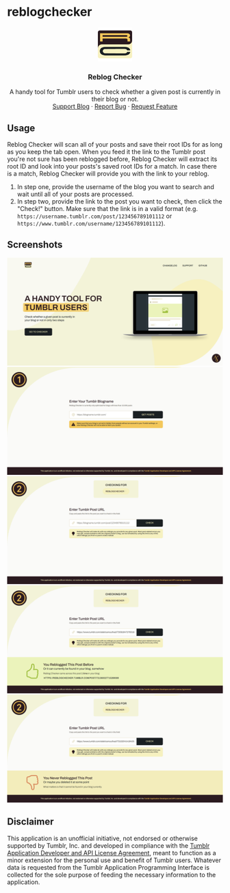 # reblogchecker

<div align="center">
  <a href="https://github.com/jessrheb/reblogchecker">
    <img src="/src/img/reblogchecker.png" alt="Logo" width="80" height="80">
  </a>

<h3 align="center">Reblog Checker</h3>

  <p align="center">
    A handy tool for Tumblr users to check whether a given post is currently in their blog or not.
    <br />
    <a href="https://reblogchecker.tumblr.com/">Support Blog</a>
    ·
    <a href="https://github.com/jessrheb/reblogchecker/issues">Report Bug</a>
    ·
    <a href="https://github.com/jessrheb/reblogchecker/issues">Request Feature</a>
  </p>
</div>

## Usage

Reblog Checker will scan all of your posts and save their root IDs for as long as you keep the tab open. When you feed it the link to the Tumblr post you're not sure has been reblogged before, Reblog Checker will extract its root ID and look into your posts's saved root IDs for a match. In case there is a match, Reblog Checker will provide you with the link to your reblog.

1. In step one, provide the username of the blog you want to search and wait until all of your posts are processed.
2. In step two, provide the link to the post you want to check, then click the "Check!" button. Make sure that the link is in a valid format (e.g. `https://username.tumblr.com/post/123456789101112` or `https://www.tumblr.com/username/123456789101112`).

## Screenshots

<img src="/src/img/screenshot1.png" alt="Reblog Checker's landing page">
<br>
<img src="/src/img/screenshot2.png" alt="Reblog Checker's first step screen">
<br>
<img src="/src/img/screenshot3.png" alt="Reblog Checker's second step screen">
<br>
<img src="/src/img/screenshot4.png" alt="Reblog Checker's positive result screen">
<br>
<img src="/src/img/screenshot5.png" alt="Reblog Checker's negative result screen">

## Disclaimer

This application is an unofficial initiative, not endorsed or otherwise supported by Tumblr, Inc. and developed in compliance with the <a href="https://www.tumblr.com/docs/api_agreement" target="_blank">Tumblr Application Developer and API License Agreement</a>, meant to function as a minor extension for the personal use and benefit of Tumblr users. Whatever data is requested from the Tumblr Application Programming Interface is collected for the sole purpose of feeding the necessary information to the application.

